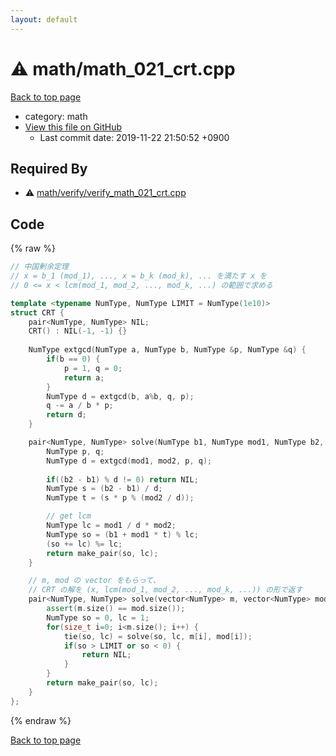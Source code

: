 ```yaml
---
layout: default
---
```


<!-- mathjax config similar to math.stackexchange -->
<script type="text/javascript" async
  src="https://cdnjs.cloudflare.com/ajax/libs/mathjax/2.7.5/MathJax.js?config=TeX-MML-AM_CHTML">
</script>
<script type="text/x-mathjax-config">
  MathJax.Hub.Config({
    TeX: { equationNumbers: { autoNumber: "AMS" }},
    tex2jax: {
      inlineMath: [ ['$','$'] ],
      processEscapes: true
    },
    "HTML-CSS": { matchFontHeight: false },
    displayAlign: "left",
    displayIndent: "2em"
  });
</script>

<script type="text/javascript" src="https://cdnjs.cloudflare.com/ajax/libs/jquery/3.4.1/jquery.min.js"></script>
<script src="https://cdn.jsdelivr.net/npm/jquery-balloon-js@1.1.2/jquery.balloon.min.js" integrity="sha256-ZEYs9VrgAeNuPvs15E39OsyOJaIkXEEt10fzxJ20+2I=" crossorigin="anonymous"></script>
<script type="text/javascript" src="../../assets/js/copy-button.js"></script>
<link rel="stylesheet" href="../../assets/css/copy-button.css" />


# :warning: math/math_021_crt.cpp
<a href="../../index.html">Back to top page</a>

* category: math
* <a href="{{ site.github.repository_url }}/blob/master/math/math_021_crt.cpp">View this file on GitHub</a>
    - Last commit date: 2019-11-22 21:50:52 +0900




## Required By
* :warning: <a href="verify/verify_math_021_crt.cpp.html">math/verify/verify_math_021_crt.cpp</a>


## Code
{% raw %}
```cpp
// 中国剰余定理
// x = b_1 (mod_1), ..., x = b_k (mod_k), ... を満たす x を
// 0 <= x < lcm(mod_1, mod_2, ..., mod_k, ...) の範囲で求める

template <typename NumType, NumType LIMIT = NumType(1e10)>
struct CRT {
    pair<NumType, NumType> NIL;
    CRT() : NIL(-1, -1) {}
    
    NumType extgcd(NumType a, NumType b, NumType &p, NumType &q) {
        if(b == 0) {
            p = 1, q = 0;
            return a;
        }
        NumType d = extgcd(b, a%b, q, p);
        q -= a / b * p;
        return d;
    }

    pair<NumType, NumType> solve(NumType b1, NumType mod1, NumType b2, NumType mod2) {
        NumType p, q;
        NumType d = extgcd(mod1, mod2, p, q);
        
        if((b2 - b1) % d != 0) return NIL;
        NumType s = (b2 - b1) / d;
        NumType t = (s * p % (mod2 / d));

        // get lcm
        NumType lc = mod1 / d * mod2;
        NumType so = (b1 + mod1 * t) % lc;
        (so += lc) %= lc;
        return make_pair(so, lc);
    }

    // m, mod の vector をもらって、
    // CRT の解を (x, lcm(mod_1, mod_2, ..., mod_k, ...)) の形で返す
    pair<NumType, NumType> solve(vector<NumType> m, vector<NumType> mod) {
        assert(m.size() == mod.size());
        NumType so = 0, lc = 1;
        for(size_t i=0; i<m.size(); i++) {
            tie(so, lc) = solve(so, lc, m[i], mod[i]);
            if(so > LIMIT or so < 0) {
                return NIL;
            }
        }
        return make_pair(so, lc);
    }
};

```
{% endraw %}

<a href="../../index.html">Back to top page</a>

